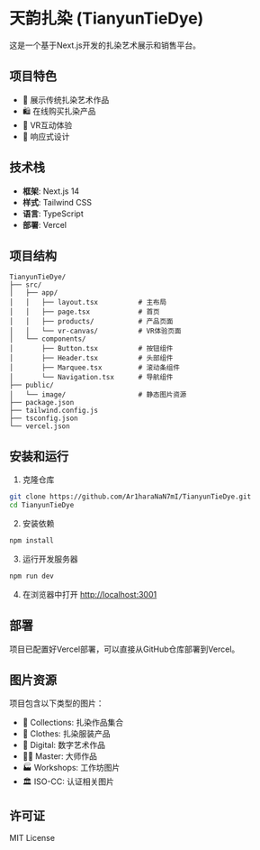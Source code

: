# 天韵扎染 (TianyunTieDye)

这是一个基于Next.js开发的扎染艺术展示和销售平台。

## 项目特色

- 🎨 展示传统扎染艺术作品
- 🛍️ 在线购买扎染产品
- 🎯 VR互动体验
- 📱 响应式设计

## 技术栈

- **框架**: Next.js 14
- **样式**: Tailwind CSS
- **语言**: TypeScript
- **部署**: Vercel

## 项目结构

```
TianyunTieDye/
├── src/
│   ├── app/
│   │   ├── layout.tsx          # 主布局
│   │   ├── page.tsx            # 首页
│   │   ├── products/           # 产品页面
│   │   └── vr-canvas/          # VR体验页面
│   └── components/
│       ├── Button.tsx          # 按钮组件
│       ├── Header.tsx          # 头部组件
│       ├── Marquee.tsx         # 滚动条组件
│       └── Navigation.tsx      # 导航组件
├── public/
│   └── image/                  # 静态图片资源
├── package.json
├── tailwind.config.js
├── tsconfig.json
└── vercel.json
```

## 安装和运行

1. 克隆仓库
```bash
git clone https://github.com/Ar1haraNaN7mI/TianyunTieDye.git
cd TianyunTieDye
```

2. 安装依赖
```bash
npm install
```

3. 运行开发服务器
```bash
npm run dev
```

4. 在浏览器中打开 [http://localhost:3001](http://localhost:3001)

## 部署

项目已配置好Vercel部署，可以直接从GitHub仓库部署到Vercel。

## 图片资源

项目包含以下类型的图片：
- 📸 Collections: 扎染作品集合
- 👕 Clothes: 扎染服装产品
- 🎨 Digital: 数字艺术作品
- 👨‍🎨 Master: 大师作品
- 🏭 Workshops: 工作坊图片
- 🏛️ ISO-CC: 认证相关图片

## 许可证

MIT License 